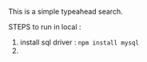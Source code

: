 This is a simple typeahead search.

STEPS to run in local :
1. install sql driver : `npm install mysql`
2. 